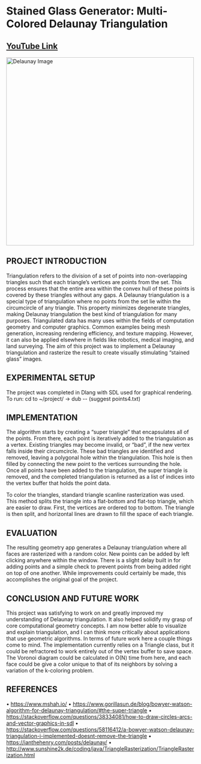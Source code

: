 # Stained Glass Generator: Multi-Colored Delaunay Triangulation

## [YouTube Link](https://youtu.be/SeUaqSHZChE)

<img width="500" alt="Delaunay Image" src="https://github.com/user-attachments/assets/0a8a8cbc-3834-4ae0-9334-7deca5a73810">


## PROJECT INTRODUCTION
Triangulation refers to the division of a set of points into non-overlapping triangles such that each triangle’s vertices are points from the set. This process ensures that the entire area within the convex hull of these points is covered by these triangles without any gaps. A Delaunay triangulation is a special type of triangulation where no points from the set lie within the circumcircle of any triangle. This property minimizes degenerate triangles, making Delaunay triangulation the best kind of triangulation for many purposes.  Triangulated data has many uses within the fields of computation geometry and computer graphics. Common examples being mesh generation, increasing rendering efficiency, and texture mapping. However, it can also be applied elsewhere in fields like robotics, medical imaging, and land surveying. The aim of this project was to implement a Delaunay triangulation and rasterize the result to create visually stimulating “stained glass” images.

## EXPERIMENTAL SETUP
The project was completed in Dlang with SDL used for graphical rendering. To run: cd to ~/project/ -> dub -- <File> (suggest points4.txt) 

## IMPLEMENTATION
The algorithm starts by creating a “super triangle” that encapsulates all of the points. From there, each point is iteratively added to the triangulation as a vertex. Existing triangles may become invalid, or “bad”, if the new vertex falls inside their circumcircle. These bad triangles are identified and removed, leaving a polygonal hole within the triangulation. This hole is then filled by connecting the new point to the vertices surrounding the hole. Once all points have been added to the triangulation, the super triangle is removed, and the completed triangulation is returned as a list of indices into the vertex buffer that holds the point data.

To color the triangles, standard triangle scanline rasterization was used. This method splits the triangle into a flat-bottom and flat-top triangle, which are easier to draw. First, the vertices are ordered top to bottom. The triangle is then split, and horizontal lines are drawn to fill the space of each triangle.

## EVALUATION
The resulting geometry app generates a Delaunay triangulation where all faces are rasterized with a random color. New points can be added by left clicking anywhere within the window. There is a slight delay built in for adding points and a simple check to prevent points from being added right on top of one another. While improvements could certainly be made, this accomplishes the original goal of the project.

## CONCLUSION AND FUTURE WORK
This project was satisfying to work on and greatly improved my understanding of Delaunay triangulation. It also helped solidify my grasp of core computational geometry concepts. I am now better able to visualize and explain triangulation, and I can think more critically about applications that use geometric algorithms. In terms of future work here a couple things come to mind. The implementation currently relies on a Triangle class, but it could be refractored to work entirely out of the vertex buffer to save space. The Voronoi diagram could be calculated in O(N) time from here, and each face could be give a color unique to that of its neighbors by solving a variation of the k-coloring problem.

## REFERENCES
•	https://www.mshah.io/
•	https://www.gorillasun.de/blog/bowyer-watson-algorithm-for-delaunay-triangulation/#the-super-triangle
•	https://stackoverflow.com/questions/38334081/how-to-draw-circles-arcs-and-vector-graphics-in-sdl
•	https://stackoverflow.com/questions/58116412/a-bowyer-watson-delaunay-triangulation-i-implemented-doesnt-remove-the-triangle
•	https://ianthehenry.com/posts/delaunay/
•	http://www.sunshine2k.de/coding/java/TriangleRasterization/TriangleRasterization.html
